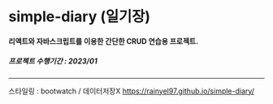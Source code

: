 # simple-diary (일기장)
#### 리액트와 자바스크립트를 이용한 간단한 CRUD 연습용 프로젝트.
##### 프로젝트 수행기간 : 2023/01
---
스타일링 : bootwatch / 데이터저장X
https://rainyel97.github.io/simple-diary/


